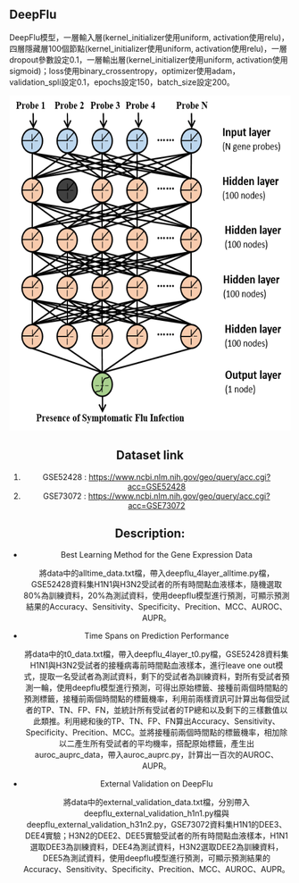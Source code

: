 DeepFlu
---------------------------------------------------------------------------------------------------------------------------------------------------------------------------
DeepFlu模型，一層輸入層(kernel_initializer使用uniform, activation使用relu)，四層隱藏層100個節點(kernel_initializer使用uniform, activation使用relu)，一層dropout參數設定0.1，一層輸出層(kernel_initializer使用uniform, activation使用sigmoid)；loss使用binary_crossentropy，optimizer使用adam，validation_spli設定0.1，epochs設定150，batch_size設定200。


<div align=center><img width="600" height="600" src="https://github.com/loarashi/DeepFlu/blob/main/%E5%9C%96%E7%89%874.png">
 

Dataset link
---------------------------------------------------------------------------------------------------------------------------------------------------------------------------
1. GSE52428 : https://www.ncbi.nlm.nih.gov/geo/query/acc.cgi?acc=GSE52428
2. GSE73072 : https://www.ncbi.nlm.nih.gov/geo/query/acc.cgi?acc=GSE73072

Description:
---------------------------------------------------------------------------------------------------------------------------------------------------------------------------
* Best Learning Method for the Gene Expression Data
  
  將data中的alltime_data.txt檔，帶入deepflu_4layer_alltime.py檔，GSE52428資料集H1N1與H3N2受試者的所有時間點血液樣本，隨機選取80%為訓練資料，20%為測試資料，使用deepflu模型進行預測，可顯示預測結果的Accuracy、Sensitivity、Specificity、Precition、MCC、AUROC、AUPR。

* Time Spans on Prediction Performance
  
  將data中的t0_data.txt檔，帶入deepflu_4layer_t0.py檔，GSE52428資料集H1N1與H3N2受試者的接種病毒前時間點血液樣本，進行leave one out模式，提取一名受試者為測試資料，剩下的受試者為訓練資料，對所有受試者預測一輪，使用deepflu模型進行預測，可得出原始標籤、接種前兩個時間點的預測標籤，接種前兩個時間點的標籤機率，利用前兩樣資訊可計算出每個受試者的TP、TN、FP、FN，並統計所有受試者的TP總和以及剩下的三樣數值以此類推。利用總和後的TP、TN、FP、FN算出Accuracy、Sensitivity、Specificity、Precition、MCC。並將接種前兩個時間點的標籤機率，相加除以二產生所有受試者的平均機率，搭配原始標籤，產生出auroc_auprc_data，帶入auroc_auprc.py，計算出一百次的AUROC、AUPR。

* External Validation on DeepFlu
  
  將data中的external_validation_data.txt檔，分別帶入deepflu_external_validation_h1n1.py檔與deepflu_external_validation_h31n2.py，GSE73072資料集H1N1的DEE3、DEE4實驗；H3N2的DEE2、DEE5實驗受試者的所有時間點血液樣本，H1N1選取DEE3為訓練資料，DEE4為測試資料，H3N2選取DEE2為訓練資料，DEE5為測試資料，使用deepflu模型進行預測，可顯示預測結果的Accuracy、Sensitivity、Specificity、Precition、MCC、AUROC、AUPR。
  
  

